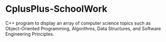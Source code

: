 # CplusPlus-SchoolWork
C++ program to display an array of computer science topics such as Object-Oriented Programming, Algorithms, Data Structures, and Software Engineering Principles.
